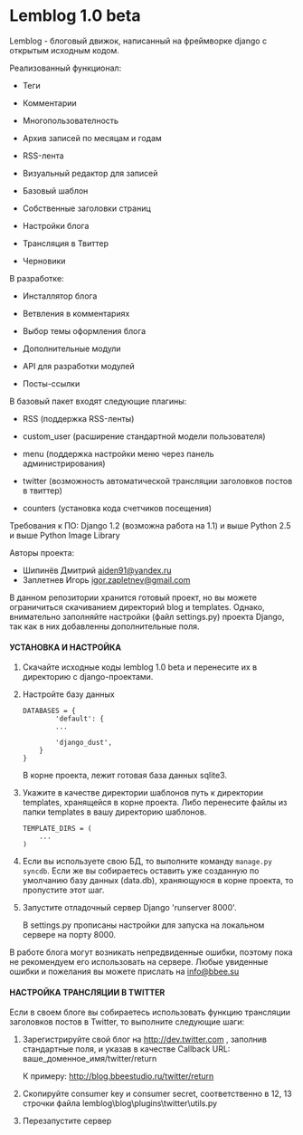 ﻿Lemblog 1.0 beta
================

Lemblog - блоговый движок, написанный на фреймворке django с открытым исходным кодом.

Реализованный функционал:
* Теги

* Комментарии

* Многопользователность

* Архив записей по месяцам и годам

* RSS-лента

* Визуальный редактор для записей

* Базовый шаблон

* Собственные заголовки страниц

* Настройки блога

* Трансляция в Твиттер

* Черновики



В разработке:
* Инсталлятор блога

* Ветвления в комментариях

* Выбор темы оформления блога

* Дополнительные модули

* API для разработки модулей

* Посты-ссылки



В базовый пакет входят следующие плагины:

* RSS (поддержка RSS-ленты)

* custom_user (расширение стандартной модели пользователя)

* menu (поддержка настройки меню через панель администрирования)

* twitter (возможность автоматической трансляции заголовков постов в твиттер)

* counters (установка кода счетчиков посещения)



Требования к ПО:
Django 1.2 (возможна работа на 1.1) и выше
Python 2.5 и выше
Python Image Library



Авторы проекта:
- Шипинёв Дмитрий aiden91@yandex.ru
- Заплетнев Игорь igor.zapletnev@gmail.com

В данном репозитории хранится готовый проект, но вы можете ограничиться скачиванием директорий blog и templates. Однако, внимательно заполняйте настройки (файл settings.py) проекта Django, так как в них добавленны дополнительные поля.



#### УСТАНОВКА И НАСТРОЙКА

1.  Скачайте исходные коды lemblog 1.0 beta и перенесите их в директорию с django-проектами.

2.  Настройте базу данных

		DATABASES = {
				'default': {
				...

				'django_dust',
			}
		}
	
	В корне проекта, лежит готовая база данных sqlite3.
	
3.	Укажите в качестве директории шаблонов путь к директории templates, хранящейся в корне проекта. Либо перенесите файлы из папки templates в вашу директорию шаблонов.

		TEMPLATE_DIRS = (
			...
		)
	
3.  Если вы используете свою БД, то выполните команду `manage.py syncdb`. Если же вы собираетесь оставить уже созданную по умолчанию базу данных (data.db), храняющуюся в корне проекта, то пропустите этот шаг.

4.  Запустите отладочный сервер Django 'runserver 8000'.

	В settings.py прописаны настройки для запуска на локальном сервере на порту 8000.

	
В работе блога могут возникать непредвиденные ошибки, поэтому пока не рекомендуем его использовать на сервере. Любые увиденные ошибки и пожелания вы можете прислать на info@bbee.su

[1]: http://bbeestudio.ru/lemblog
[2]: http://www.pythonware.com/products/pil/



#### НАСТРОЙКА ТРАНСЛЯЦИИ В TWITTER

Если в своем блоге вы собираетесь использовать функцию трансляции заголовков постов в Twitter, то выполните следующие шаги:
	
1. 	Зарегистрируйте свой блог на http://dev.twitter.com , заполнив стандартные поля, и указав в качестве Callback URL: ваше_доменное_имя/twitter/return
		
	К примеру:
		http://blog.bbeestudio.ru/twitter/return
		
2. Скопируйте сonsumer key и сonsumer secret, соответственно в 12, 13 строчки файла lemblog\blog\plugins\twitter\utils.py 
	
3. Перезапустите сервер
